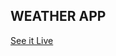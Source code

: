 <h2>WEATHER APP</h2>
<p dir="auto"><a href="https://khuongnc.github.io/weather-app_Vue/" rel="nofollow">See it Live</a></p>
